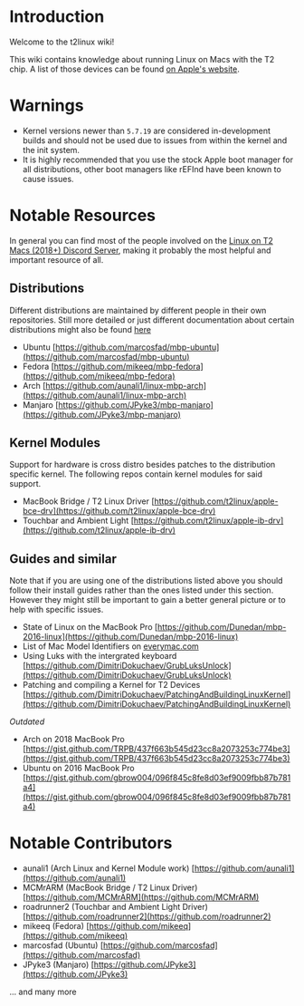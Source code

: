# Introduction

Welcome to the t2linux wiki!

This wiki contains knowledge about running Linux on Macs with the T2 chip.
A list of those devices can be found [on Apple's website](https://support.apple.com/en-us/HT208862).

# Warnings

- Kernel versions newer than `5.7.19` are considered in-development builds and should not be used due to issues from within the kernel and the init system.
- It is highly recommended that you use the stock Apple boot manager for all distributions, other boot managers like rEFInd have been known to cause issues.

# Notable Resources

In general you can find most of the people involved on the [Linux on T2 Macs (2018+) Discord Server](https://discord.com/invite/68MRhQu), making it probably the most helpful and important resource of all.

## Distributions

Different distributions are maintained by different people in their own repositories.
Still more detailed or just different documentation about certain distributions might also be found [here](https://wiki.t2linux.org/distributions/manjaro/home/)

- Ubuntu [https://github.com/marcosfad/mbp-ubuntu](https://github.com/marcosfad/mbp-ubuntu)
- Fedora [https://github.com/mikeeq/mbp-fedora](https://github.com/mikeeq/mbp-fedora)
- Arch [https://github.com/aunali1/linux-mbp-arch](https://github.com/aunali1/linux-mbp-arch)
- Manjaro [https://github.com/JPyke3/mbp-manjaro](https://github.com/JPyke3/mbp-manjaro)

## Kernel Modules

Support for hardware is cross distro besides patches to the distribution specific kernel.
The following repos contain kernel modules for said support.

- MacBook Bridge / T2 Linux Driver [https://github.com/t2linux/apple-bce-drv](https://github.com/t2linux/apple-bce-drv)
- Touchbar and Ambient Light [https://github.com/t2linux/apple-ib-drv](https://github.com/t2linux/apple-ib-drv)

## Guides and similar

Note that if you are using one of the distributions listed above you should follow their install guides rather than the ones listed under this section. However they might still be important to gain a better general picture or to help with specific issues.

- State of Linux on the MacBook Pro [https://github.com/Dunedan/mbp-2016-linux](https://github.com/Dunedan/mbp-2016-linux)
- List of Mac Model Identifiers on [everymac.com](https://everymac.com/systems/by_capability/mac-specs-by-machine-model-machine-id.html)
- Using Luks with the intergrated keyboard [https://github.com/DimitriDokuchaev/GrubLuksUnlock](https://github.com/DimitriDokuchaev/GrubLuksUnlock)
- Patching and compiling a Kernel for T2 Devices [https://github.com/DimitriDokuchaev/PatchingAndBuildingLinuxKernel](https://github.com/DimitriDokuchaev/PatchingAndBuildingLinuxKernel)

*Outdated*

- Arch on 2018 MacBook Pro [https://gist.github.com/TRPB/437f663b545d23cc8a2073253c774be3](https://gist.github.com/TRPB/437f663b545d23cc8a2073253c774be3)
- Ubuntu on 2016 MacBook Pro [https://gist.github.com/gbrow004/096f845c8fe8d03ef9009fbb87b781a4](https://gist.github.com/gbrow004/096f845c8fe8d03ef9009fbb87b781a4)

# Notable Contributors

- aunali1 (Arch Linux and Kernel Module work) [https://github.com/aunali1](https://github.com/aunali1)
- MCMrARM (MacBook Bridge / T2 Linux Driver) [https://github.com/MCMrARM](https://github.com/MCMrARM)
- roadrunner2 (Touchbar and Ambient Light Driver) [https://github.com/roadrunner2](https://github.com/roadrunner2)
- mikeeq (Fedora) [https://github.com/mikeeq](https://github.com/mikeeq)
- marcosfad (Ubuntu) [https://github.com/marcosfad](https://github.com/marcosfad)
- JPyke3 (Manjaro) [https://github.com/JPyke3](https://github.com/JPyke3)

... and many more